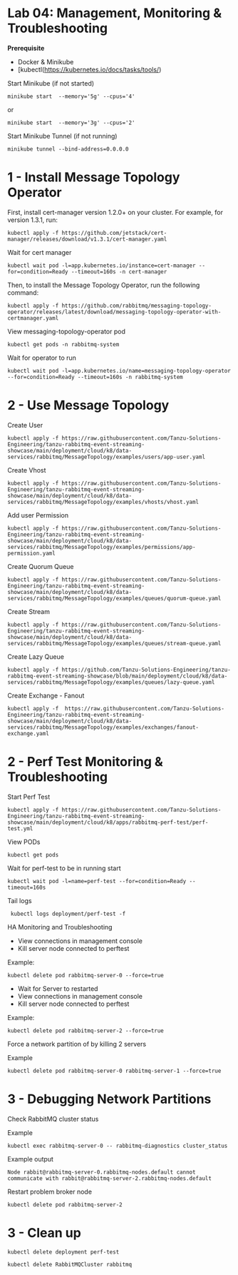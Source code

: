 # Lab 04: Management, Monitoring & Troubleshooting


**Prerequisite**
- Docker & Minikube
- [kubectl(https://kubernetes.io/docs/tasks/tools/)

Start Minikube (if not started)

```shell
minikube start  --memory='5g' --cpus='4'
```

or 

```shell
minikube start  --memory='3g' --cpus='2'
```
Start Minikube Tunnel (if not running)

```shell
minikube tunnel --bind-address=0.0.0.0
```

# 1 - Install Message Topology Operator

First, install cert-manager version 1.2.0+ on your cluster. For example, for version 1.3.1, run:

```shell
kubectl apply -f https://github.com/jetstack/cert-manager/releases/download/v1.3.1/cert-manager.yaml
```

Wait for cert manager
```shell
kubectl wait pod -l=app.kubernetes.io/instance=cert-manager --for=condition=Ready --timeout=160s -n cert-manager
```


Then, to install the Message Topology Operator, run the following command:

```shell
kubectl apply -f https://github.com/rabbitmq/messaging-topology-operator/releases/latest/download/messaging-topology-operator-with-certmanager.yaml
```

View messaging-topology-operator pod
```shell
kubectl get pods -n rabbitmq-system
```

Wait for operator to run
```shell
kubectl wait pod -l=app.kubernetes.io/name=messaging-topology-operator --for=condition=Ready --timeout=160s -n rabbitmq-system
```

# 2 - Use Message Topology

Create User
```shell
kubectl apply -f https://raw.githubusercontent.com/Tanzu-Solutions-Engineering/tanzu-rabbitmq-event-streaming-showcase/main/deployment/cloud/k8/data-services/rabbitmq/MessageTopology/examples/users/app-user.yaml
```

Create Vhost

```shell
kubectl apply -f https://raw.githubusercontent.com/Tanzu-Solutions-Engineering/tanzu-rabbitmq-event-streaming-showcase/main/deployment/cloud/k8/data-services/rabbitmq/MessageTopology/examples/vhosts/vhost.yaml
```

Add user Permission

```shell
kubectl apply -f https://raw.githubusercontent.com/Tanzu-Solutions-Engineering/tanzu-rabbitmq-event-streaming-showcase/main/deployment/cloud/k8/data-services/rabbitmq/MessageTopology/examples/permissions/app-permission.yaml
```

Create Quorum Queue

```shell
kubectl apply -f https://raw.githubusercontent.com/Tanzu-Solutions-Engineering/tanzu-rabbitmq-event-streaming-showcase/main/deployment/cloud/k8/data-services/rabbitmq/MessageTopology/examples/queues/quorum-queue.yaml
```

Create Stream

```shell
kubectl apply -f https://raw.githubusercontent.com/Tanzu-Solutions-Engineering/tanzu-rabbitmq-event-streaming-showcase/main/deployment/cloud/k8/data-services/rabbitmq/MessageTopology/examples/queues/stream-queue.yaml
```

Create Lazy Queue

```shell
kubectl apply -f https://github.com/Tanzu-Solutions-Engineering/tanzu-rabbitmq-event-streaming-showcase/blob/main/deployment/cloud/k8/data-services/rabbitmq/MessageTopology/examples/queues/lazy-queue.yaml
```

Create Exchange - Fanout

```shell
kubectl apply -f  https://raw.githubusercontent.com/Tanzu-Solutions-Engineering/tanzu-rabbitmq-event-streaming-showcase/main/deployment/cloud/k8/data-services/rabbitmq/MessageTopology/examples/exchanges/fanout-exchange.yaml
```

# 2 - Perf Test Monitoring & Troubleshooting 

Start Perf Test

```shell
kubectl apply -f https://raw.githubusercontent.com/Tanzu-Solutions-Engineering/tanzu-rabbitmq-event-streaming-showcase/main/deployment/cloud/k8/apps/rabbitmq-perf-test/perf-test.yml
```

View PODs
```shell
kubectl get pods
```

Wait for perf-test to be in running start

```shell
kubectl wait pod -l=name=perf-test --for=condition=Ready --timeout=160s

```

Tail logs

```shell
 kubectl logs deployment/perf-test -f
```

HA Monitoring and Troubleshooting

- View connections in management console
- Kill server node connected to perftest

Example: 
```shell
kubectl delete pod rabbitmq-server-0 --force=true
```

- Wait for Server to restarted
- View connections in management console
- Kill server node connected to perftest

Example:
```shell
kubectl delete pod rabbitmq-server-2 --force=true
```

Force a network partition of by killing 2 servers 

Example
```shell
kubectl delete pod rabbitmq-server-0 rabbitmq-server-1 --force=true
```

# 3 - Debugging Network Partitions


Check RabbitMQ cluster status

Example 
```shell
kubectl exec rabbitmq-server-0 -- rabbitmq-diagnostics cluster_status
```

Example output

```
Node rabbit@rabbitmq-server-0.rabbitmq-nodes.default cannot communicate with rabbit@rabbitmq-server-2.rabbitmq-nodes.default
```

Restart problem broker node

```shell
kubectl delete pod rabbitmq-server-2
```


# 3 - Clean up

```shell
kubectl delete deployment perf-test
```
```shell
kubectl delete RabbitMQCluster rabbitmq
```